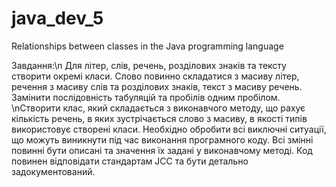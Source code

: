 # java_dev_5
Relationships between classes in the Java programming language

Завдання:\n
Для літер, слів, речень, розділових знаків та тексту створити окремі класи. Слово повинно складатися з масиву літер, речення з масиву слів та розділових знаків, текст з масиву речень. Замінити послідовність табуляцій та пробілів одним пробілом.
\nСтворити клас, який складається з виконавчого методу, що рахує кількість речень, в яких зустрічається слово з масиву, в якості типів використовує створені класи. Необхідно обробити всі виключні ситуації, що можуть виникнути під час виконання програмного коду. Всі змінні повинні бути описані та значення їх задані у виконавчому методі. Код повинен відповідати стандартам JCC та бути детально задокументований.
